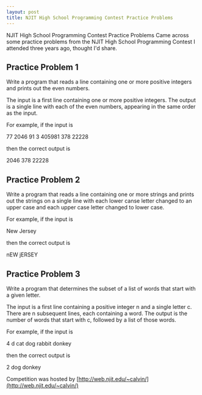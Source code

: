 ```yaml
---
layout: post
title: NJIT High School Programming Contest Practice Problems 
---
```

NJIT High School Programming Contest Practice Problems
Came across some practice problems from the NJIT High School Programming Contest I attended three years ago, thought I'd share.

## Practice Problem 1
Write a program that reads a line containing one or more positive integers and prints out the even numbers.

The input is a first line containing one or more positive integers. The output is a single line with each of the even numbers, appearing in the same order as the input.

For example, if the input is

77 2046 91 3 405981 378 22228

then the correct output is

2046 378 22228

## Practice Problem 2
Write a program that reads a line containing one or more strings and prints out the strings on a single line with each lower canse letter changed to an upper case and each upper case letter changed to lower case.

For example, if the input is

New Jersey

then the correct output is

nEW jERSEY

## Practice Problem 3
Write a program that determines the subset of a list of words that start with a given letter.

The input is a first line containing a positive integer n and a single letter c. There are n subsequent lines, each containing a word. The output is the number of words that start with c, followed by a list of those words.

For example, if the input is

4 d
cat
dog
rabbit
donkey

then the correct output is

2
dog
donkey

Competition was hosted by [http://web.njit.edu/~calvin/](http://web.njit.edu/~calvin/)